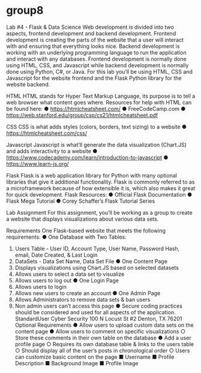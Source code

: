 # group8

Lab #4 - Flask & Data Science
Web development is divided into two aspects, frontend development and backend development. Frontend development is creating the parts of the website that a user will interact with and ensuring that everything looks nice. Backend development is working with an underlying programming language to run the application and interact with any
databases. Frontend development is normally done using HTML, CSS, and Javascript while backend development is normally done using Python, C#, or Java.
For this lab you’ll be using HTML, CSS and Javascript for the website frontend and the Flask Python library for the website backend.

HTML
HTML stands for Hyper Text Markup Language, its purpose is to tell a web browser what content goes where.
Resources for help with HTML can be found here:
● https://htmlcheatsheet.com/
● FreeCodeCamp.com
● https://web.stanford.edu/group/csp/cs21/htmlcheatsheet.pdf

CSS
CSS is what adds styles (colors, borders, text sizing) to a website
● https://htmlcheatsheet.com/css/

Javascript
Javascript is what’ll generate the data visualization (Chart.JS) and adds interactivity to a website
● https://www.codecademy.com/learn/introduction-to-javascript
● https://www.learn-js.org/

Flask
Flask is a web application library for Python with many optional libraries that give it additional
functionality. Flask is commonly referred to as a microframework because of how extensible it is,
which also makes it great for quick development.
Flask Resources:
● Official Flask Documentation
● Flask Mega Tutorial
● Corey Schaffer’s Flask Tutorial Series


Lab Assignment
For this assignment, you’ll be working as a group to create a website that displays
visualizations about various data sets.

Requirements
One Flask-based website that meets the following requirements:
● One Database with Two Tables:
1. Users Table - User ID, Account Type, User Name, Password Hash, email, Date
Created, & Last Login
2. DataSets - Data Set Name, Data Set File
● One Content Page
1. Displays visualizations using Chart.JS based on selected datasets
2. Allows users to select a data set to visualize
3. Allows users to log out
● One Login Page
1. Allows users to login
2. Allows new users to create an account
● One Admin Page
1. Allows Administrators to remove data sets & ban users
2. Non admin users can’t access this page
● Secure coding practices should be considered and used for all aspects of the application.
StandardUser Cyber Security
100 N Locust St #2
Denton, TX 76201
Optional Requirements
● Allow users to upload custom data sets on the content page
● Allow users to comment on specific visualizations
○ Store these comments in their own table on the database
● Add a user profile page
○ Requires its own database table & links to the users table
○ Should display all of the user’s posts in chronological order
○ Users can customize basic content on the page
■ Username
■ Profile Description
■ Background Image
■ Profile Image